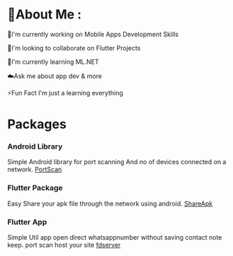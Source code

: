 # 💫About Me :
🔭I'm currently working on Mobile Apps Development Skills

👫I'm looking to collaborate on Flutter Projects

🌱I'm currently learning ML.NET

☁️Ask me about app dev & more

⚡Fun Fact I'm just a learning everything


<h1>Packages</h1>
<h3>Android Library</h3>
Simple Android library for port scanning And no of devices connected on a network.
<a href="https://github.com/lavahasif/PortScan_Android"> PortScan</a>

<h3>Flutter Package</h3>
Easy Share your apk file   through the network using android.
<a href="https://pub.dev/packages/shareapks"> ShareApk</a>

<h3>Flutter App</h3>
Simple Util app
open direct whatsappnumber without saving contact
note keep.
port scan
host your site
<a href="https://github.com/lavahasif/fdservers"> fdserver</a>



